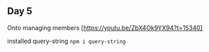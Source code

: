 ## Day 5

Onto managing members
[https://youtu.be/ZbX4Ok9YX94?t=15340]

installed query-string
`npm i query-string`
